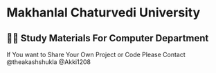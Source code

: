 # Makhanlal Chaturvedi University 

## 🧑‍💻 Study Materials For Computer Department


If You want to Share Your Own Project or Code Please Contact
@theakashshukla
@Akki1208
